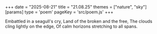 +++
date = "2025-08-21"
title = "21.08.25"
themes = ["nature", "sky"]
[params]
  type = 'poem'
  pageKey = 'src/poem.js'
+++

Embattled in a seagull's cry,
Land of the broken and the free,
The clouds cling lightly on the edge,
Of calm horizons stretching to all spans.
